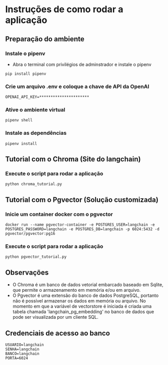 # Instruções de como rodar a aplicação 

## Preparação do ambiente

### Instale o pipenv 
- Abra o terminal com privilégios de adminstrador e instale o pipenv

```
pip install pipenv
```

### Crie um arquivo .env e coloque a chave de API da OpenAI

```
OPENAI_API_KEY=**********************
```

### Ative o ambiente virtual

```
pipenv shell
```

### Instale as dependências

```
pipenv install
```

## Tutorial com o Chroma (Site do langchain)

### Execute o script para rodar a aplicação

```
python chroma_tutorial.py
```

## Tutorial com o Pgvector (Solução customizada)

### Inicie um container docker com o pgvector

```
docker run --name pgvector-container -e POSTGRES_USER=langchain -e POSTGRES_PASSWORD=langchain -e POSTGRES_DB=langchain -p 6024:5432 -d pgvector/pgvector:pg16
```

### Execute o script para rodar a aplicação

```
python pgvector_tutorial.py
```

## Observações
- O Chroma é um banco de dados vetorial embarcado baseado em Sqlite, que permite o armazenamento em memória e/ou em arquivo.
- O Pgvector é uma extensão do banco de dados PostgreSQL, portanto não é possível armazenar os dados em memória ou arquivo. No momento em que a
variável de vectorstore é iniciada é criada uma tabela chamada 'langchain_pg_embedding' no banco de dados
que pode ser visualizada por um cliente SQL.

## Credenciais de acesso ao banco
```
USUARIO=langchain
SENHA=langchain
BANCO=langchain
PORTA=6024
```